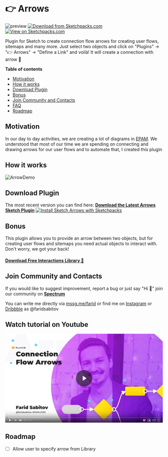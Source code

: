 # 👉 Arrows



![preview](https://github.com/faridsabitov/Sketch-Connection-Flow-Arrows/raw/master/assets/preview.jpg)
[![Download from Sketchpacks.com](https://badges.sketchpacks.com/plugins/me.sabitov.sketch.connectionFlowArrows/version.svg)](https://api.sketchpacks.com/v1/plugins/me.sabitov.sketch.connectionFlowArrows/download) [![View on Sketchpacks.com](https://badges.sketchpacks.com/plugins/me.sabitov.sketch.connectionFlowArrows/downloads/total.svg)](https://sketchpacks.com/faridsabitov/Sketch-Connection-Flow-Arrows)

Plugin for Sketch to create connection flow arrows for creating user flows, sitemaps and many more. Just select two objects and click on "Plugins" → "👉 Arrows" → "Define a Link" and voilà! It will create a connection with arrow 🚀


**Table of contents**
- [Motivation](#Motivation)
- [How it works](#How-it-works)
- [Download Plugin](#Download-Plugin)
- [Bonus](#Bonus)
- [Join Community and Contacts](#Join-Community-and-Contacts)
- [FAQ](#FAQ)
- [Roadmap](#Roadmap)



## Motivation
In our day to day activities, we are creating a lot of diagrams in [EPAM](https://www.epam.com). We understood that most of our time we are spending on connecting and drawing arrows for our user flows and to automate that, I created this plugin

## How it works
![ArrowDemo](https://github.com/faridsabitov/Sketch-Connection-Flow-Arrows/raw/master/arrowDemo.gif)

## Download Plugin
The most recent version you can find here:
[**Download the Latest Arrows Sketch Plugin**](https://github.com/faridsabitov/Sketch-user-flows/releases)
[![Install Sketch Arrows with Sketchpacks](http://sketchpacks-com.s3.amazonaws.com/assets/badges/sketchpacks-badge-install.png "Install Sketch Arrows with Sketchpacks")](https://sketchpacks.com/faridsabitov/Sketch-Connection-Flow-Arrows/install)

## Bonus
This plugin allows you to provide an arrow between two objects, but for creating user flows and sitemaps you need actual objects to interact with. Don't worry, we got your back!

#### [Download Free Interactions Library 🎉](https://github.com/faridsabitov/Sketch-Interactions)


## Join Community and Contacts
If you would like to suggest improvement, report a bug or just say "Hi 👋" join our community on [**Spectrum**](https://spectrum.chat/sketch-arrows)

You can write me directly via [mssg.me/farid](https://mssg.me/farid) or find me on [Instagram](https://www.instagram.com/faridsabitov/) or [Dribbble](https://dribbble.com/FaridSabitov) as @faridsabitov


## Watch tutorial on Youtube
[![Preview](youtubePreview.jpg)](https://youtu.be/9z7BrknRocg)


## Roadmap
- [ ] Allow user to specify arrow from Library






